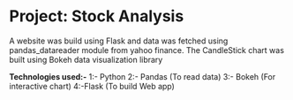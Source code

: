 # Project: Stock Analysis

A website was build using Flask and data was fetched using pandas_datareader module from yahoo finance. The CandleStick chart was built using Bokeh data visualization library

**Technologies used:-**
1:- Python
2:- Pandas (To read data)
3:- Bokeh (For interactive chart)
4:-Flask (To build Web app)
